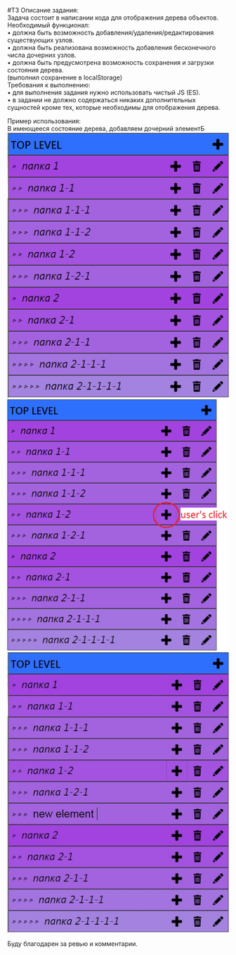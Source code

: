 #ТЗ 
Описание задания:<br>
Задача состоит в написании кода для отображения дерева объектов.<br>
Необходимый функционал:<br>
•	должна быть возможность добавления/удаления/редактирования существующих узлов.<br>
•	должна быть реализована возможность добавления бесконечного числа дочерних узлов.<br>
•	должна быть предусмотрена возможность сохранения и загрузки состояния дерева.<br>
(выполнил сохранение в localStorage)<br>
Требования к выполнению:<br>
•	для выполнения задания нужно использовать чистый JS (ES).<br>
•	в задании не должно содержаться никаких дополнительных сущностей кроме тех, которые необходимы для отображения дерева.

Пример использования: <br>
В имеющееся состояние дерева, добавляем дочерний элементБ<br>
![startState](screen1.jpg)
![addClick](screen2.jpg)
![finishState](screen3.jpg)

Буду благодарен за ревью и комментарии.
